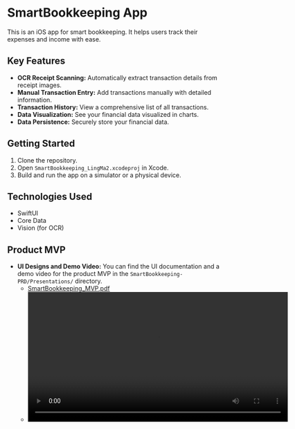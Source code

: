 # SmartBookkeeping App

This is an iOS app for smart bookkeeping. It helps users track their expenses and income with ease.

## Key Features

*   **OCR Receipt Scanning:** Automatically extract transaction details from receipt images.
*   **Manual Transaction Entry:** Add transactions manually with detailed information.
*   **Transaction History:** View a comprehensive list of all transactions.
*   **Data Visualization:** See your financial data visualized in charts.
*   **Data Persistence:** Securely store your financial data.

## Getting Started

1.  Clone the repository.
2.  Open `SmartBookkeeping_LingMa2.xcodeproj` in Xcode.
3.  Build and run the app on a simulator or a physical device.

## Technologies Used

*   SwiftUI
*   Core Data
*   Vision (for OCR)

## Product MVP

- **UI Designs and Demo Video:** You can find the UI documentation and a demo video for the product MVP in the `SmartBookkeeping-PRD/Presentations/` directory.
    - [SmartBookkeeping_MVP.pdf](./SmartBookkeeping-PRD/Presentations/SmartBookkeeping_MVP.pdf)
    - <video src="
https://github.com/MisterWJC/SmartBookkeeping/raw/refs/heads/v0.1.0_zhipu/SmartBookkeeping-PRD/Presentations/SmartBookkeeping_MVP_Demo.mp4" controls width="600">
        Your browser does not support the video tag. You can download the video from [this link](./SmartBookkeeping-PRD/Presentations/SmartBookkeeping_MVP_Demo.mp4).
      </video>